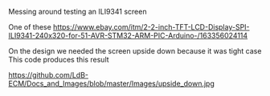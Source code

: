 Messing around testing an ILI9341 screen

One of these
https://www.ebay.com/itm/2-2-inch-TFT-LCD-Display-SPI-ILI9341-240x320-for-51-AVR-STM32-ARM-PIC-Arduino-/163356024114

On the design we needed the screen upside down because it was tight case
This code produces this result

https://github.com/LdB-ECM/Docs_and_Images/blob/master/Images/upside_down.jpg
